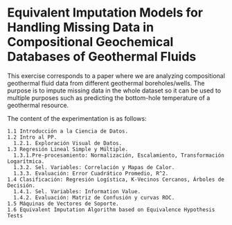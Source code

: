 # Equivalent Imputation Models for Handling Missing Data in Compositional Geochemical Databases of Geothermal Fluids

This exercise corresponds to a paper where we are analyzing compositional geothermal fluid data from different geothermal boreholes/wells. The purpose is to impute missing data in the whole dataset so it can be used to multiple purposes such as predicting the bottom-hole temperature of a geothermal resource.

The content of the experimentation is as follows:

    1.1 Introducción a la Ciencia de Datos.
    1.2 Intro al PP.
      1.2.1. Exploración Visual de Datos.
    1.3 Regresión Lineal Simple y Múltiple.
      1.3.1.Pre-procesamiento: Normalización, Escalamiento, Transformación Logarítmica.
      1.3.2. Sel. Variables: Correlación y Mapas de Calor.
      1.3.3. Evaluación: Error Cuadrático Promedio, R^2.
    1.4 Clasificación: Regresión Logística, K-Vecinos Cercanos, Árboles de Decisión.
      1.4.1. Sel. Variables: Information Value.
      1.4.2. Evaluación: Matriz de Confusión y curvas ROC.
    1.5 Máquinas de Vectores de Soporte.
    1.6 Equivalent Imputation Algorithm based on Equivalence Hypothesis Tests

